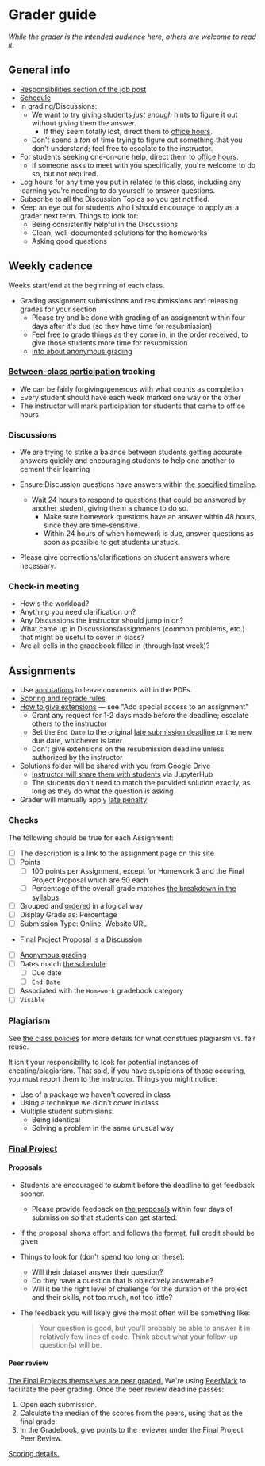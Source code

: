 # Grader guide

_While the grader is the intended audience here, others are welcome to read it._

## General info

- [Responsibilities section of the job post](https://docs.google.com/document/d/1dX2MDc5Fhby8GyeKLF4rrI0RZrJAmF1LHGV2SdFIkAE/edit#heading=h.7f7yn4ehwnkz)
- [Schedule](../syllabus.md#schedule)
- In grading/Discussions:
  - We want to try giving students _just enough_ hints to figure it out without giving them the answer.
    - If they seem totally lost, direct them to [office hours](../syllabus.md#instructor-information).
  - Don't spend a _ton_ of time trying to figure out something that you don't understand; feel free to escalate to the instructor.
- For students seeking one-on-one help, direct them to [office hours](../syllabus.md#instructor-information).
  - If someone asks to meet with you specifically, you're welcome to do so, but not required.
- Log hours for any time you put in related to this class, including any learning you're needing to do yourself to answer questions.
- Subscribe to all the Discussion Topics so you get notified.
- Keep an eye out for students who I should encourage to apply as a grader next term. Things to look for:
  - Being consistently helpful in the Discussions
  - Clean, well-documented solutions for the homeworks
  - Asking good questions

## Weekly cadence

Weeks start/end at the beginning of each class.

- Grading assignment submissions and resubmissions and releasing grades for your section
  - Please try and be done with grading of an assignment within four days after it's due (so they have time for resubmission)
  - Feel free to grade things as they come in, in the order received, to give those students more time for resubmission
  - [Info about anonymous grading](https://documentation.brightspace.com/EN/le/assignments/instructor/about_anonymous_marking.htm)

### [Between-class participation](../syllabus.md#participation) tracking



- We can be fairly forgiving/generous with what counts as completion
- Every student should have each week marked one way or the other
- The instructor will mark participation for students that came to office hours


### Discussions

- We are trying to strike a balance between students getting accurate answers quickly and encouraging students to help one another to cement their learning
- Ensure Discussion questions have answers within [the specified timeline](../syllabus.md#communications).
  
  - Wait 24 hours to respond to questions that could be answered by another student, giving them a chance to do so.
    - Make sure homework questions have an answer within 48 hours, since they are time-sensitive.
    - Within 24 hours of when homework is due, answer questions as soon as possible to get students unstuck.
- Please give corrections/clarifications on student answers where necessary.


### Check-in meeting

- How's the workload?
- Anything you need clarification on?
- Any Discussions the instructor should jump in on?
- What came up in Discussions/assignments (common problems, etc.) that might be useful to cover in class?
- Are all cells in the gradebook filled in (through last week)?

## Assignments

- Use [annotations](https://brightspaceresources.ccc.edu/kb/how-do-i-use-the-annotation-tool-to-provide-feedback-on-an-assignment-submitted-to-an-assignment-folder/) to leave comments within the PDFs.
- [Scoring and regrade rules](../syllabus.md#assignment-scoring)
- [How to give extensions](https://documentation.brightspace.com/EN/le/assignments/instructor/set_release_conditions.htm?tocpath=Instructors%7CAssess%20and%20grade%20learners%7CCreate%20assignments%20and%20assess%20submissions%7C_____7) — see "Add special access to an assignment"
  - Grant any request for 1-2 days made before the deadline; escalate others to the instructor
  - Set the `End Date` to the original [late submission deadline](../syllabus.md#schedule) or the new due date, whichever is later
  - Don't give extensions on the resubmission deadline unless authorized by the instructor
- Solutions folder will be shared with you from Google Drive
  - [Instructor will share them with students](../assignments.md#submission) via JupyterHub
  - The students don't need to match the provided solution exactly, as long as they do what the question is asking
- Grader will manually apply [late penalty](../syllabus.md#assignment-scoring)

### Checks

The following should be true for each Assignment:

- [ ] The description is a link to the assignment page on this site
- [ ] Points
    - [ ] 100 points per Assignment, except for Homework 3 and the Final Project Proposal which are 50 each
    - [ ] Percentage of the overall grade matches [the breakdown in the syllabus](../syllabus.md#assignments-and-evaluation)
- [ ] Grouped and [ordered](https://community.d2l.com/brightspace/kb/articles/3405-reorder-edit-and-delete-assignments-and-categories) in a logical way
- [ ] Display Grade as: Percentage
- [ ] Submission Type: Online, Website URL
- Final Project Proposal is a Discussion
- [ ] [Anonymous grading](https://documentation.brightspace.com/EN/le/assignments/instructor/about_anonymous_marking.htm)
- [ ] Dates match [the schedule](../syllabus.md#schedule):
  - [ ] Due date
  - [ ] `End Date`
- [ ] Associated with the `Homework` gradebook category
- [ ] `Visible`

### Plagiarism



See [the class policies](../syllabus.md#sharing) for more details for what constitues plagiarsm vs. fair reuse.

It isn't your responsibility to look for potential instances of cheating/plagiarism. That said, if you have suspicions of those occuring, you must report them to the instructor. Things you might notice:

- Use of a package we haven't covered in class
- Using a technique we didn't cover in class
- Multiple student submisions:
  - Being identical
  - Solving a problem in the same unusual way

### [Final Project](../final_project.md)

#### Proposals

- Students are encouraged to submit before the deadline to get feedback sooner.
  - Please provide feedback on [the proposals](../final_project/proposal.md) within four days of submission so that students can get started.
- If the proposal shows effort and follows the [format](../final_project/proposal.md#format), full credit should be given
- Things to look for (don't spend too long on these):
  - Will their dataset answer their question?
  - Do they have a question that is objectively answerable?
  - Will it be the right level of challenge for the duration of the project and their skills, not too much, not too little?
- The feedback you will likely give the most often will be something like:

  > Your question is good, but you'll probably be able to answer it in relatively few lines of code. Think about what your follow-up question(s) will be.

#### Peer review

[The Final Projects themselves are peer graded.](../final_project/peer_grading.md) We're using [PeerMark](https://www.nyu.edu/servicelink/KB0018477) to facilitate the peer grading. Once the peer review deadline passes:


1. Open each submission.
1. Calculate the median of the scores from the peers, using that as the final grade.
1. In the Gradebook, give points to the reviewer under the Final Project Peer Review.

[Scoring details.](../syllabus.md#final-project)
